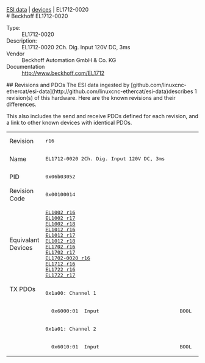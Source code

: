 <div class="nav"><a href="/esi-data">ESI data</a> | <a href="/esi-data/devices">devices</a> | EL1712-0020</div>
#  Beckhoff EL1712-0020

<dl>
  <dt>Type:</dt><dd>EL1712-0020</dd>
  <dt>Description:</dt><dd>EL1712-0020 2Ch. Dig. Input 120V DC, 3ms</dd>
  <dt>Vendor</dt><dd>Beckhoff Automation GmbH & Co. KG</dd>
  <dt>Documentation</dt><dd><a href="http://www.beckhoff.com/EL1712">http://www.beckhoff.com/EL1712</a></dd>
</dl>
## Revisions and PDOs
The ESI data ingested by [github.com/linuxcnc-ethercat/esi-data](http://github.com/linuxcnc-ethercat/esi-data)describes 1 revision(s) of this hardware.  Here are the known revisions and their differences.

This also includes the send and receive PDOs defined for each revision, and a link to other known devices with identical PDOs.

<table>
<tr >
<td class="first">Revision</td>
<td ><pre>r16</pre></td>
</tr>
<tr >
<td class="first">Name</td>
<td ><pre>EL1712-0020 2Ch. Dig. Input 120V DC, 3ms</pre></td>
</tr>
<tr >
<td class="first">PID</td>
<td ><pre>0x06b03052</pre></td>
</tr>
<tr >
<td class="first">Revision Code</td>
<td ><pre>0x00100014</pre></td>
</tr>
<tr >
<td class="first">Equivalant Devices</td>
<td ><pre><a href="EL1002">EL1002 r16</a><br/><a href="EL1002">EL1002 r17</a><br/><a href="EL1002">EL1002 r18</a><br/><a href="EL1012">EL1012 r16</a><br/><a href="EL1012">EL1012 r17</a><br/><a href="EL1012">EL1012 r18</a><br/><a href="EL1702">EL1702 r16</a><br/><a href="EL1702">EL1702 r17</a><br/><a href="EL1702-0020">EL1702-0020 r16</a><br/><a href="EL1712">EL1712 r16</a><br/><a href="EL1722">EL1722 r16</a><br/><a href="EL1722">EL1722 r17</a></pre></td>
</tr>
<tr class="txpdo pdosection">
<td class="first" rowspan=4 valign=top>TX PDOs</td>
<td><pre>0x1a00: Channel 1</pre></td>
<td></td>
</tr>
<tr class="txpdo">
<td ><pre>  0x6000:01  Input                           BOOL</pre></td>
</tr>
<tr class="txpdo pdosection">
<td ><pre>0x1a01: Channel 2</pre></td>
</tr>
<tr class="txpdo">
<td ><pre>  0x6010:01  Input                           BOOL</pre></td>
</tr>
</table>
